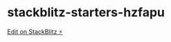 # stackblitz-starters-hzfapu

[Edit on StackBlitz ⚡️](https://stackblitz.com/edit/stackblitz-starters-hzfapu)